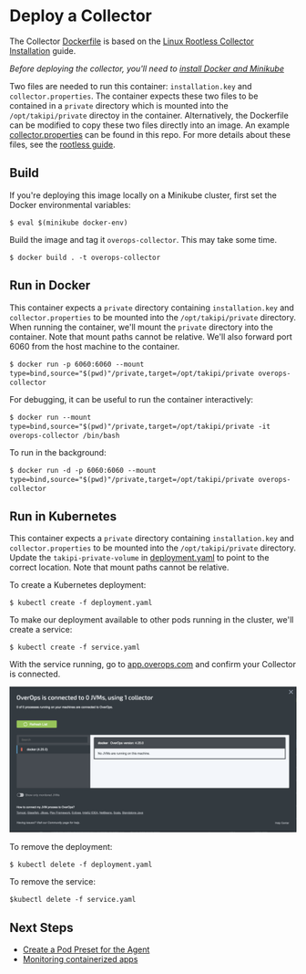 # Deploy a Collector
The Collector [Dockerfile](Dockerfile) is based on the [Linux Rootless Collector Installation](https://doc.overops.com/docs/linux-rootless-collector-install) guide. 

*Before deploying the collector, you'll need to [install Docker and Minikube](../README.md)*

Two files are needed to run this container: `installation.key` and `collector.properties`. The container expects these two files to be contained in a `private` directory which is mounted into the `/opt/takipi/private` directoy in the container.  Alternatively, the Dockerfile can be modified to copy these two files directly into an image. An example [collector.properties](private/collector.properties.saas.example) can be found in this repo. For more details about these files, see the [rootless guide](https://doc.overops.com/docs/linux-rootless-collector-install).

## Build
If you're deploying this image locally on a Minikube cluster, first set the Docker environmental variables:

```console
$ eval $(minikube docker-env)
```

Build the image and tag it `overops-collector`. This may take some time.

```console
$ docker build . -t overops-collector
```

## Run in Docker
This container expects a `private` directory containing `installation.key` and `collector.properties` to be mounted into the `/opt/takipi/private` directory. When running the container, we'll mount the `private` directory into the container. Note that mount paths cannot be relative. We'll also forward port 6060 from the host machine to the container.

```console
$ docker run -p 6060:6060 --mount type=bind,source="$(pwd)"/private,target=/opt/takipi/private overops-collector
```

For debugging, it can be useful to run the container interactively:

```console
$ docker run --mount type=bind,source="$(pwd)"/private,target=/opt/takipi/private -it overops-collector /bin/bash
```

To run in the background:

```console
$ docker run -d -p 6060:6060 --mount type=bind,source="$(pwd)"/private,target=/opt/takipi/private overops-collector
```

## Run in Kubernetes
This container expects a `private` directory containing `installation.key` and `collector.properties` to be mounted into the `/opt/takipi/private` directory. Update the `takipi-private-volume` in [deployment.yaml](deployment.yaml) to point to the correct location. Note that mount paths cannot be relative.

To create a Kubernetes deployment:

```console
$ kubectl create -f deployment.yaml
```

To make our deployment available to other pods running in the cluster, we'll create a service:

```console
$ kubectl create -f service.yaml
```

With the service running, go to [app.overops.com](https://app.overops.com/) and confirm your Collector is connected.

![Image confirming Collector is connected](collector-connected.png)

To remove the deployment:

```console
$ kubectl delete -f deployment.yaml
```

To remove the service:

```console
$kubectl delete -f service.yaml
```

## Next Steps

- [Create a Pod Preset for the Agent](agent)
- [Monitoring containerized apps](demos)

